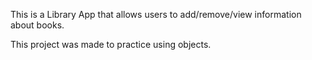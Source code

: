 This is a Library App that allows users to add/remove/view information about books.

This project was made to practice using objects.